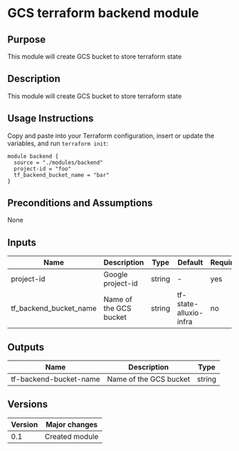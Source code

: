 # GCS terraform backend module

## Purpose

This module will create GCS bucket to store terraform state

## Description

This module will create GCS bucket to store terraform state

## Usage Instructions

Copy and paste into your Terraform configuration, insert or update the
variables, and run `terraform init`:

```
module backend {
  source = "./modules/backend"
  project-id = "foo"
  tf_backend_bucket_name = "bar"
}
```

## Preconditions and Assumptions

None

## Inputs

| Name | Description | Type | Default | Required |
| ---- | ----------- | ---- | ------- | -------- |
| project-id | Google project-id | string | - | yes |
| tf_backend_bucket_name | Name of the GCS bucket | string | tf-state-alluxio-infra | no |

## Outputs
| Name | Description | Type | 
| ---- | ----------- | ---- | 
| tf-backend-bucket-name | Name of the GCS bucket | string |

## Versions

| Version | Major changes  |
| ------- | -------------  |
| 0.1     | Created module |


